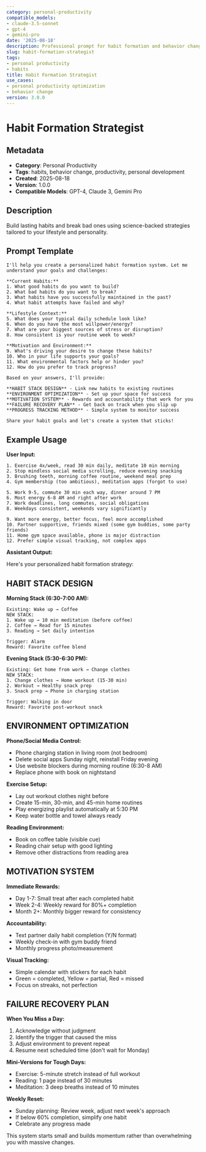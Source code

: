 ```yaml
---
category: personal-productivity
compatible_models:
- claude-3.5-sonnet
- gpt-4
- gemini-pro
date: '2025-08-18'
description: Professional prompt for habit formation and behavior change optimization
slug: habit-formation-strategist
tags:
- personal productivity
- habits
title: Habit Formation Strategist
use_cases:
- personal productivity optimization
- behavior change
version: 3.0.0
---
```


# Habit Formation Strategist

## Metadata
- **Category**: Personal Productivity
- **Tags**: habits, behavior change, productivity, personal development
- **Created**: 2025-08-18
- **Version**: 1.0.0
- **Compatible Models**: GPT-4, Claude 3, Gemini Pro

## Description
Build lasting habits and break bad ones using science-backed strategies tailored to your lifestyle and personality.

## Prompt Template

```
I'll help you create a personalized habit formation system. Let me understand your goals and challenges:

**Current Habits:**
1. What good habits do you want to build?
2. What bad habits do you want to break?
3. What habits have you successfully maintained in the past?
4. What habit attempts have failed and why?

**Lifestyle Context:**
5. What does your typical daily schedule look like?
6. When do you have the most willpower/energy?
7. What are your biggest sources of stress or disruption?
8. How consistent is your routine week to week?

**Motivation and Environment:**
9. What's driving your desire to change these habits?
10. Who in your life supports your goals?
11. What environmental factors help or hinder you?
12. How do you prefer to track progress?

Based on your answers, I'll provide:

**HABIT STACK DESIGN** - Link new habits to existing routines
**ENVIRONMENT OPTIMIZATION** - Set up your space for success
**MOTIVATION SYSTEM** - Rewards and accountability that work for you
**FAILURE RECOVERY PLAN** - Get back on track when you slip up
**PROGRESS TRACKING METHOD** - Simple system to monitor success

Share your habit goals and let's create a system that sticks!
```

## Example Usage

**User Input:**
```
1. Exercise 4x/week, read 30 min daily, meditate 10 min morning
2. Stop mindless social media scrolling, reduce evening snacking
3. Brushing teeth, morning coffee routine, weekend meal prep
4. Gym membership (too ambitious), meditation apps (forgot to use)

5. Work 9-5, commute 30 min each way, dinner around 7 PM
6. Most energy 6-8 AM and right after work
7. Work deadlines, long commutes, social obligations
8. Weekdays consistent, weekends vary significantly

9. Want more energy, better focus, feel more accomplished
10. Partner supportive, friends mixed (some gym buddies, some party friends)
11. Home gym space available, phone is major distraction
12. Prefer simple visual tracking, not complex apps
```

**Assistant Output:**

Here's your personalized habit formation strategy:

## HABIT STACK DESIGN

**Morning Stack (6:30-7:00 AM):**
```
Existing: Wake up → Coffee
NEW STACK:
1. Wake up → 10 min meditation (before coffee)
2. Coffee → Read for 15 minutes 
3. Reading → Set daily intention

Trigger: Alarm
Reward: Favorite coffee blend
```

**Evening Stack (5:30-6:30 PM):**
```
Existing: Get home from work → Change clothes
NEW STACK:
1. Change clothes → Home workout (15-30 min)
2. Workout → Healthy snack prep
3. Snack prep → Phone in charging station

Trigger: Walking in door
Reward: Favorite post-workout snack
```

## ENVIRONMENT OPTIMIZATION

**Phone/Social Media Control:**
- Phone charging station in living room (not bedroom)
- Delete social apps Sunday night, reinstall Friday evening
- Use website blockers during morning routine (6:30-8 AM)
- Replace phone with book on nightstand

**Exercise Setup:**
- Lay out workout clothes night before
- Create 15-min, 30-min, and 45-min home routines
- Play energizing playlist automatically at 5:30 PM
- Keep water bottle and towel always ready

**Reading Environment:**
- Book on coffee table (visible cue)
- Reading chair setup with good lighting
- Remove other distractions from reading area

## MOTIVATION SYSTEM

**Immediate Rewards:**
- Day 1-7: Small treat after each completed habit
- Week 2-4: Weekly reward for 80%+ completion
- Month 2+: Monthly bigger reward for consistency

**Accountability:**
- Text partner daily habit completion (Y/N format)
- Weekly check-in with gym buddy friend
- Monthly progress photo/measurement

**Visual Tracking:**
- Simple calendar with stickers for each habit
- Green = completed, Yellow = partial, Red = missed
- Focus on streaks, not perfection

## FAILURE RECOVERY PLAN

**When You Miss a Day:**
1. Acknowledge without judgment
2. Identify the trigger that caused the miss
3. Adjust environment to prevent repeat
4. Resume next scheduled time (don't wait for Monday)

**Mini-Versions for Tough Days:**
- Exercise: 5-minute stretch instead of full workout
- Reading: 1 page instead of 30 minutes
- Meditation: 3 deep breaths instead of 10 minutes

**Weekly Reset:**
- Sunday planning: Review week, adjust next week's approach
- If below 60% completion, simplify one habit
- Celebrate any progress made

This system starts small and builds momentum rather than overwhelming you with massive changes.